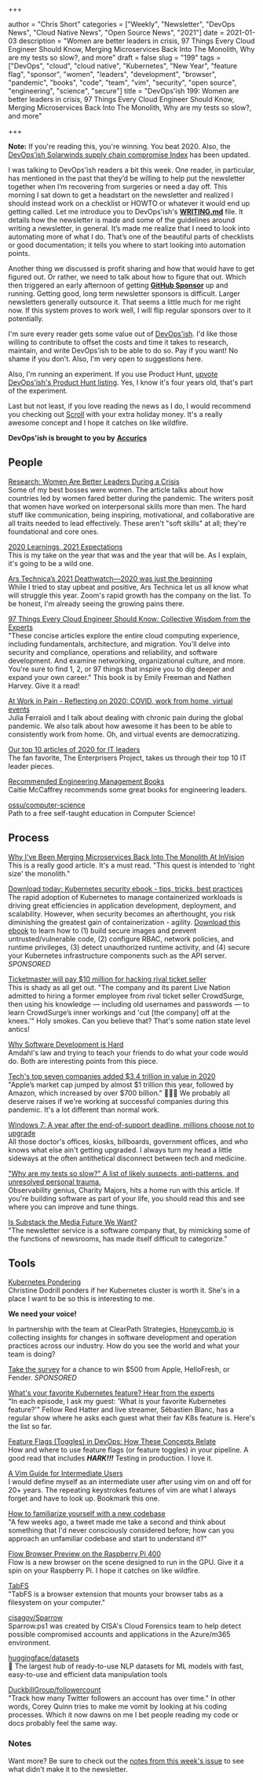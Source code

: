 +++

author = "Chris Short"
categories = ["Weekly", "Newsletter", "DevOps News", "Cloud Native News", "Open Source News", "2021"]
date = 2021-01-03
description = "Women are better leaders in crisis, 97 Things Every Cloud Engineer Should Know, Merging Microservices Back Into The Monolith, Why are my tests so slow?, and more"
draft = false
slug = "199"
tags = ["DevOps", "cloud", "cloud native", "Kubernetes", "New Year", "feature flag", "sponsor", "women", "leaders", "development", "browser", "pandemic", "books", "code", "team", "vim", "security", "open source", "engineering", "science", "secure"]
title = "DevOps'ish 199: Women are better leaders in crisis, 97 Things Every Cloud Engineer Should Know, Merging Microservices Back Into The Monolith, Why are my tests so slow?, and more"

+++

**Note:** If you're reading this, you're winning. You beat 2020. Also, the [DevOps’ish Solarwinds supply chain compromise Index](https://devopsish.com/solarwinds-supply-chain-compromise/) has been updated.

I was talking to DevOps'ish readers a bit this week. One reader, in particular, has mentioned in the past that they’d be willing to help put the newsletter together when I’m recovering from surgeries or need a day off. This morning I sat down to get a headstart on the newsletter and realized I should instead work on a checklist or HOWTO or whatever it would end up getting called. Let me introduce you to DevOps'ish's **[WRITING.md](https://github.com/chris-short/devopsish.com/blob/main/WRITING.md#devopsish-writing-process)** file. It details how the newsletter is made and some of the guidelines around writing a newsletter, in general. It’s made me realize that I need to look into automating more of what I do. That’s one of the beautiful parts of checklists or good documentation; it tells you where to start looking into automation points.

Another thing we discussed is profit sharing and how that would have to get figured out. Or rather, we need to talk about how to figure that out. Which then triggered an early afternoon of getting [**GitHub Sponsor**](https://github.com/sponsors/chris-short) up and running. Getting good, long term newsletter sponsors is difficult. Larger newsletters generally outsource it. That seems a little much for me right now. If this system proves to work well, I will flip regular sponsors over to it potentially.

I'm sure every reader gets some value out of [DevOps'ish](https://devopsish.com/). I'd like those willing to contribute to offset the costs and time it takes to research, maintain, and write DevOps'ish to be able to do so. Pay if you want! No shame if you don't. Also, I'm very open to suggestions here.

Also, I'm running an experiment. If you use Product Hunt, [upvote DevOps'ish's Product Hunt listing](https://www.producthunt.com/posts/devops-ish). Yes, I know it's four years old, that's part of the experiment.

Last but not least, if you love reading the news as I do, I would recommend you checking out [Scroll](https://scroll.com/friend/5tcafja7su632ugitrnsnbcvr9) with your extra holiday money. It's a really awesome concept and I hope it catches on like wildfire.

**DevOps'ish is brought to you by** [**Accurics**](https://www.accurics.com/?utm_source=newsletter&utm_medium=devopsish&utm_campaign=199)

## People

[Research: Women Are Better Leaders During a Crisis](https://hbr.org/2020/12/research-women-are-better-leaders-during-a-crisis)  
Some of my best bosses were women. The article talks about how countries led by women fared better during the pandemic. The writers posit that women have worked on interpersonal skills more than men. The hard stuff like communication, being inspiring, motivational, and collaborative are all traits needed to lead effectively. These aren't "soft skills" at all; they're foundational and core ones.

[2020 Learnings, 2021 Expectations](http://chrisshort.net/2020-learnings-2021-expectations/)  
This is my take on the year that was and the year that will be. As I explain, it's going to be a wild one.

[Ars Technica’s 2021 Deathwatch—2020 was just the beginning](https://arstechnica.com/gadgets/2020/12/ars-technicas-2021-deathwatch-2020-was-just-the-beginning/)  
While I tried to stay upbeat and positive, Ars Technica let us all know what will struggle this year. Zoom's rapid growth has the company on the list. To be honest, I'm already seeing the growing pains there.

[97 Things Every Cloud Engineer Should Know: Collective Wisdom from the Experts](https://amzn.to/3n3g8iU)  
"These concise articles explore the entire cloud computing experience, including fundamentals, architecture, and migration. You'll delve into security and compliance, operations and reliability, and software development. And examine networking, organizational culture, and more. You're sure to find 1, 2, or 97 things that inspire you to dig deeper and expand your own career." This book is by Emily Freeman and Nathen Harvey. Give it a read!

[At Work in Pain - Reflecting on 2020: COVID, work from home, virtual events](https://youtu.be/uL2m_chyH8o)  
Julia Ferraioli and I talk about dealing with chronic pain during the global pandemic. We also talk about how awesome it has been to be able to consistently work from home. Oh, and virtual events are democratizing.

[Our top 10 articles of 2020 for IT leaders](https://enterprisersproject.com/article/2020/12/it-leadership-top-10)  
The fan favorite, The Enterprisers Project, takes us through their top 10 IT leader pieces.

[Recommended Engineering Management Books](https://caitiem.com/2020/12/28/recommended-engineering-management-books/)  
Caitie McCaffrey recommends some great books for engineering leaders.

[ossu/computer-science](https://github.com/ossu/computer-science)  
Path to a free self-taught education in Computer Science!

## Process

[Why I've Been Merging Microservices Back Into The Monolith At InVision](https://www.bennadel.com/blog/3944-why-ive-been-merging-microservices-back-into-the-monolith-at-invision.htm)  
This is a really good article. It's a must read. "This quest is intended to 'right size' the monolith."

[Download today: Kubernetes security ebook - tips, tricks, best practices](https://security.stackrox.com/kubernetes-security-ebook-tips-tricks-best-practices.html?Source=DevOpsIsh&LSource=DevOpsIsh)  
The rapid adoption of Kubernetes to manage containerized workloads is driving great efficiencies in application development, deployment, and scalability. However, when security becomes an afterthought, you risk diminishing the greatest gain of containerization - agility. [Download this ebook](https://security.stackrox.com/kubernetes-security-ebook-tips-tricks-best-practices.html?Source=DevOpsIsh&LSource=DevOpsIsh) to learn how to (1) build secure images and prevent untrusted/vulnerable code, (2) configure RBAC, network policies, and runtime privileges, (3) detect unauthorized runtime activity, and (4) secure your Kubernetes infrastructure components such as the API server. *SPONSORED*

[Ticketmaster will pay $10 million for hacking rival ticket seller](https://www.theverge.com/2020/12/30/22206955/ticketmaster-songkick-crowdsurge-hacking-deferred-prosecution-fine)  
This is shady as all get out. "The company and its parent Live Nation admitted to hiring a former employee from rival ticket seller CrowdSurge, then using his knowledge — including old usernames and passwords — to learn CrowdSurge’s inner workings and 'cut [the company] off at the knees.'" Holy smokes. Can you believe that? That's some nation state level antics!

[Why Software Development is Hard](http://jeremymikkola.com/posts/2021_01_01_why_software_development_is_hard.html)  
Amdahl's law and trying to teach your friends to do what your code would do. Both are interesting points from this piece.

[Tech's top seven companies added $3.4 trillion in value in 2020](https://www.cnbc.com/2020/12/31/techs-top-seven-companies-added-3point4-trillion-in-value-in-2020.html)  
"Apple’s market cap jumped by almost $1 trillion this year, followed by Amazon, which increased by over $700 billion." 🤑🤑🤑 We probably all deserve raises if we're working at successful companies during this pandemic. It's a lot different than normal work.

[Windows 7: A year after the end-of-support deadline, millions choose not to upgrade](https://www.zdnet.com/article/windows-7-a-year-after-the-end-of-support-deadline-millions-choose-not-to-upgrade/)  
All those doctor's offices, kiosks, billboards, government offices, and who knows what else ain't getting upgraded. I always turn my head a little sideways at the often antithetical disconnect between tech and medicine.

["Why are my tests so slow?" A list of likely suspects, anti-patterns, and unresolved personal trauma.](https://charity.wtf/2020/12/31/why-are-my-tests-so-slow-a-list-of-likely-suspects-anti-patterns-and-unresolved-personal-trauma/)  
Observability genius, Charity Majors, hits a home run with this article. If you're building software as part of your life, you should read this and see where you can improve and tune things.

[Is Substack the Media Future We Want?](https://www.newyorker.com/magazine/2021/01/04/is-substack-the-media-future-we-want)  
"The newsletter service is a software company that, by mimicking some of the functions of newsrooms, has made itself difficult to categorize."

## Tools

[Kubernetes Pondering ](https://christine.website/blog/k8s-pondering-2020-12-31)  
Christine Dodrill ponders if her Kubernetes cluster is worth it. She's in a place I want to be so this is interesting to me.

**We need your voice!**

In partnership with the team at ClearPath Strategies, [Honeycomb.io](https://www.honeycomb.io/?&utm_source=devopsish&utm_medium=newsletter&utm_campaign=ad&utm_content=honeycomb-homepage-devopish) is collecting insights for changes in software development and operation practices across our industry. How do you see the world and what your team is doing?

[Take the survey](https://clearpathstrategies.sjc1.qualtrics.com/jfe/form/SV_cMAECZ6jv5wmjrL?&utm_source=devopsish&utm_medium=newsletter&utm_campaign=ad&utm_keyword=&utm_content=software-production-excellence-survey-clearpath-devopsish&utm_adgroup=) for a chance to win $500 from Apple, HelloFresh, or Fender. *SPONSORED*

[What's your favorite Kubernetes feature? Hear from the experts](https://developers.redhat.com/blog/2020/12/28/whats-your-favorite-kubernetes-feature-hear-from-the-experts/)  
"In each episode, I ask my guest: 'What is your favorite Kubernetes feature?'" Fellow Red Hatter and live streamer, Sébastien Blanc, has a regular show where he asks each guest what their fav K8s feature is. Here's the list so far.

[Feature Flags (Toggles) in DevOps: How These Concepts Relate](https://launchdarkly.com/blog/feature-flags-toggles-in-devops-how-these-concepts-relate/)  
How and where to use feature flags (or feature toggles) in your pipeline. A good read that includes ***HARK!!!*** Testing in production. I love it.

[A Vim Guide for Intermediate Users](https://thevaluable.dev/vim-intermediate/)  
I would define myself as an intermediate user after using vim on and off for 20+ years. The repeating keystrokes features of vim are what I always forget and have to look up. Bookmark this one.

[How to familiarize yourself with a new codebase](https://blog.suborbital.dev/how-to-familiarize-yourself-with-a-new-codebase)  
"A few weeks ago, a tweet made me take a second and think about something that I'd never consciously considered before; how can you approach an unfamiliar codebase and start to understand it?"

[Flow Browser Preview on the Raspberry Pi 400](https://www.ekioh.com/blog/flow-raspberry-pi/)  
Flow is a new browser on the scene designed to run in the GPU. Give it a spin on your Raspberry Pi. I hope it catches on like wildfire.

[TabFS](https://omar.website/tabfs/)  
"TabFS is a browser extension that mounts your browser tabs as a filesystem on your computer."

[cisagov/Sparrow](https://github.com/cisagov/Sparrow)  
Sparrow.ps1 was created by CISA's Cloud Forensics team to help detect possible compromised accounts and applications in the Azure/m365 environment.

[huggingface/datasets](https://github.com/huggingface/datasets)  
🤗 The largest hub of ready-to-use NLP datasets for ML models with fast, easy-to-use and efficient data manipulation tools

[DuckbillGroup/followercount](https://github.com/DuckbillGroup/followercount)  
"Track how many Twitter followers an account has over time." In other words, Corey Quinn tries to make me vomit by looking at his coding processes. Which it now dawns on me I bet people reading my code or docs probably feel the same way.

### Notes

Want more? Be sure to check out the [notes from this week's issue](https://github.com/chris-short/devopsish.com/blob/main/content/post/199/notes.md) to see what didn't make it to the newsletter.
